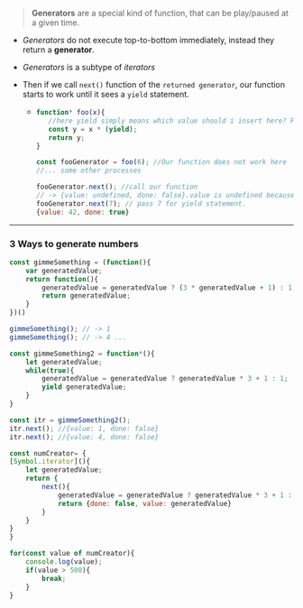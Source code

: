 > **Generators** are a special kind of function, that can be play/paused at a given time.

- _Generators_ do not execute top-to-bottom immediately, instead they return a **generator**. 
- _Generators_ is a subtype of _iterators_
- Then if we call `next()` function of the `returned generator`, our function starts to work until it sees a `yield` statement.

  - ```javascript
    function* foo(x){
       //here yield simply means which value should i insert here? Pause function execution, returns its caller.
       const y = x * (yield); 
       return y;
    }
    
    const fooGenerator = foo(6); //Our function does not work here
    //... some other processes
    
    fooGenerator.next(); //call our function
    // -> {value: undefined, done: false}.value is undefined because in our foo function yield does not return any value.
    fooGenerator.next(7); // pass 7 for yield statement.
    {value: 42, done: true}
    ```
 
***
### 3 Ways to generate numbers
```javascript
const gimmeSomething = (function(){
    var generatedValue;
    return function(){
        generatedValue = generatedValue ? (3 * generatedValue + 1) : 1;
        return generatedValue;
    }
})()

gimmeSomething(); // -> 1
gimmeSomething(); // -> 4 ...
```

```javascript
const gimmeSomething2 = function*(){
    let generatedValue;
    while(true){
        generatedValue = generatedValue ? generatedValue * 3 + 1 : 1;
        yield generatedValue;
    }
}

const itr = gimmeSomething2();
itr.next(); //{value: 1, done: false}
itr.next(); //{value: 4, done: false}
```
```javascript
const numCreator= {
[Symbol.iterator](){
    let generatedValue;
    return {
        next(){
            generatedValue = generatedValue ? generatedValue * 3 + 1 : 1;
            return {done: false, value: generatedValue}
        }
    }    
}
}

for(const value of numCreator){
    console.log(value);
    if(value > 500){
        break;
    }
}
```
